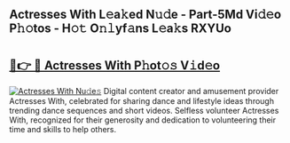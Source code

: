 ## Actresses With L𝚎a𝚔ed N𝚞𝚍e - Part-5Md Vi𝚍𝚎o P𝚑𝚘tos - H𝚘𝚝 O𝚗𝚕yf𝚊ns L𝚎a𝚔s RXYUo

# <h2><a href="http://kf1zems.oniu.top/?m=Actresses+With">🔗👉 🔴 Actresses With P𝚑ot𝚘𝚜 V𝚒d𝚎o</a></h2>

[![Actresses With Nu𝚍e𝚜](https://i.imgur.com/0qMVB7G.gif)](http://kf1zems.oniu.top/?m=Actresses+With)
Digital content creator and amusement provider Actresses With, celebrated for sharing dance and lifestyle ideas through trending dance sequences and short videos. Selfless volunteer Actresses With, recognized for their generosity and dedication to volunteering their time and skills to help others.  
